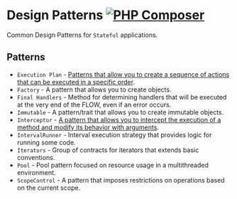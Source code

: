 # Design Patterns [![PHP Composer](https://github.com/EdmondDantes/design-patterns/actions/workflows/php.yml/badge.svg)](https://github.com/EdmondDantes/design-patterns/actions/workflows/php.yml)

Common Design Patterns for `Stateful` applications.

## Patterns

* `Execution Plan` - [Patterns that allow you to create a sequence of actions that can be executed in a specific order](docs/execution_plan.md).
* `Factory` - A pattern that allows you to create objects.
* `Final Handlers` - Method for determining handlers that will be executed at the very end of the FLOW, 
even if an error occurs.
* `Immutable` - A pattern/trait that allows you to create immutable objects.
* `Interceptor` - [A pattern that allows you to intercept the execution of a method and modify its behavior with arguments](docs/interceptor.md).
* `IntervalRunner` - Interval execution strategy that provides logic for running some code.
* `Iterators` - Group of contracts for iterators that extends basic conventions.
* `Pool` - Pool pattern focused on resource usage in a multithreaded environment.
* `ScopeControl` - A pattern that imposes restrictions on operations based on the current scope.